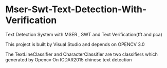 # Mser-Swt-Text-Detection-With-Verification
Text Detection System with MSER , SWT and Text Verification(fft and pca)

This project is built by Visual Studio and depends on OPENCV 3.0

The TextLineClassifier and CharacterClassifier are two classifiers which generated by Opencv On ICDAR2015 chinese text detection
